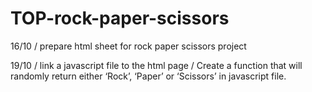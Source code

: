 # TOP-rock-paper-scissors
16/10
/ prepare html sheet for rock paper scissors project

19/10
/ link a javascript file to the html page
/ Create a function that will randomly return either ‘Rock’, ‘Paper’ or ‘Scissors’ in javascript file. 